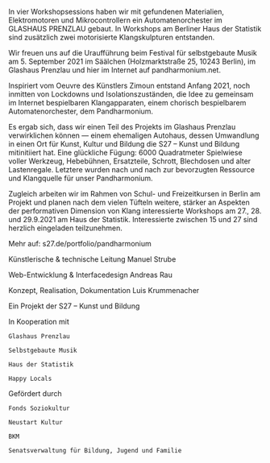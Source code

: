 In vier Workshopsessions haben wir mit gefundenen Materialien, Elektromotoren und Mikrocontrollern ein Automatenorchester im GLASHAUS PRENZLAU gebaut. In Workshops am Berliner Haus der Statistik sind zusätzlich zwei motorisierte Klangskulpturen entstanden.

Wir freuen uns auf die Uraufführung beim Festival für selbstgebaute Musik am 5. September 2021 im Säälchen (Holzmarktstraße 25, 10243 Berlin), im Glashaus Prenzlau und hier im Internet auf pandharmonium.net.

Inspiriert vom Oeuvre des Künstlers Zimoun entstand Anfang 2021, noch inmitten von Lockdowns und Isolationszuständen, die Idee zu gemeinsam im Internet bespielbaren Klangapparaten, einem chorisch bespielbarem Automatenorchester, dem Pandharmonium.

Es ergab sich, dass wir einen Teil des Projekts im Glashaus Prenzlau verwirklichen können — einem ehemaligen Autohaus, dessen Umwandlung in einen Ort für Kunst, Kultur und Bildung die S27 – Kunst und Bildung mitinitiiert hat. Eine glückliche Fügung: 6000 Quadratmeter Spielwiese voller Werkzeug, Hebebühnen, Ersatzteile, Schrott, Blechdosen und alter Lastenregale. Letztere wurden nach und nach zur bevorzugten Ressource und Klangquelle für unser Pandharmonium.

Zugleich arbeiten wir im Rahmen von Schul- und Freizeitkursen in Berlin am Projekt und planen nach dem vielen Tüfteln weitere, stärker an Aspekten der performativen Dimension von Klang interessierte Workshops am 27., 28. und 29.9.2021 am Haus der Statistik. Interessierte zwischen 15 und 27 sind herzlich eingeladen teilzunehmen.

Mehr auf: s27.de/portfolio/pandharmonium


Künstlerische & technische Leitung
Manuel Strube

Web-Entwicklung & Interfacedesign
Andreas Rau

Konzept, Realisation, Dokumentation
Luis Krummenacher

Ein Projekt der
S27 – Kunst und Bildung



In Kooperation mit
  
    Glashaus Prenzlau
  
    Selbstgebaute Musik
  
    Haus der Statistik

    Happy Locals



Gefördert durch
  
    Fonds Soziokultur

    Neustart Kultur

    BKM

    Senatsverwaltung für Bildung, Jugend und Familie
